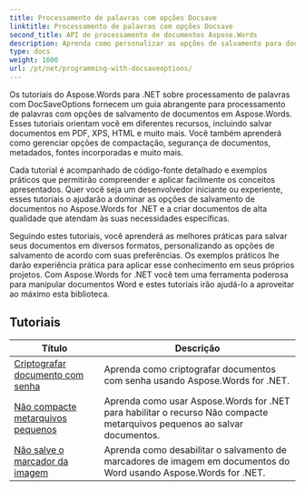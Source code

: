 ```yaml
---
title: Processamento de palavras com opções Docsave
linktitle: Processamento de palavras com opções Docsave
second_title: API de processamento de documentos Aspose.Words
description: Aprenda como personalizar as opções de salvamento para documentos do Word usando Aspose.Words for .NET. Os tutoriais orientam você nas diversas opções disponíveis, como formato de arquivo, compactação e proteção por senha.
type: docs
weight: 1600
url: /pt/net/programming-with-docsaveoptions/
---
```

Os tutoriais do Aspose.Words para .NET sobre processamento de palavras com DocSaveOptions fornecem um guia abrangente para processamento de palavras com opções de salvamento de documentos em Aspose.Words. Esses tutoriais orientam você em diferentes recursos, incluindo salvar documentos em PDF, XPS, HTML e muito mais. Você também aprenderá como gerenciar opções de compactação, segurança de documentos, metadados, fontes incorporadas e muito mais.

Cada tutorial é acompanhado de código-fonte detalhado e exemplos práticos que permitirão compreender e aplicar facilmente os conceitos apresentados. Quer você seja um desenvolvedor iniciante ou experiente, esses tutoriais o ajudarão a dominar as opções de salvamento de documentos no Aspose.Words for .NET e a criar documentos de alta qualidade que atendam às suas necessidades específicas.

Seguindo estes tutoriais, você aprenderá as melhores práticas para salvar seus documentos em diversos formatos, personalizando as opções de salvamento de acordo com suas preferências. Os exemplos práticos lhe darão experiência prática para aplicar esse conhecimento em seus próprios projetos. Com Aspose.Words for .NET você tem uma ferramenta poderosa para manipular documentos Word e estes tutoriais irão ajudá-lo a aproveitar ao máximo esta biblioteca.

 ## Tutoriais
| Título | Descrição |
| --- | --- |
| [Criptografar documento com senha](./encrypt-document-with-password/) | Aprenda como criptografar documentos com senha usando Aspose.Words for .NET.  |
| [Não compacte metarquivos pequenos](./do-not-compress-small-metafiles/) | Aprenda como usar Aspose.Words for .NET para habilitar o recurso Não compacte metarquivos pequenos ao salvar documentos. |
| [Não salve o marcador da imagem](./do-not-save-picture-bullet/) | Aprenda como desabilitar o salvamento de marcadores de imagem em documentos do Word usando Aspose.Words for .NET. |